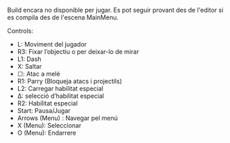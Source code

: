 Build encara no disponible per jugar. Es pot seguir provant des de l'editor si es compila des de l'escena MainMenu.

Controls:
* L: Moviment del jugador
* R3: Fixar l’objectiu o per deixar-lo de mirar
* L1: Dash
* X: Saltar
* ☐: Atac a melé 
* R1: Parry (Bloqueja atacs i projectils)
* L2: Carregar habilitat especial
* Δ: selecció d’habilitat especial
* R2: Habilitat especial
* Start: Pausa/Jugar
* Arrows (Menu) : Navegar pel menú
* X (Menu): Seleccionar
* O (Menu): Endarrere

